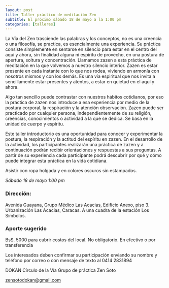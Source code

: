 ```yaml
---
layout: post
title: Taller práctico de meditación Zen
subtitle: El próximo sábado 18 de mayo a la 1:00 pm
categories: [talleres]
---
```


La Vía del Zen trasciende las palabras y los conceptos, no es una creencia o una filosofía, se practica, es esencialmente una experiencia.
Su práctica consiste simplemente en sentarse en silencio para estar en el centro del aquí y ahora, sin finalidad alguna ni espíritu de provecho, en una postura de apertura, soltura y concentración. Llamamos zazen a esta práctica de meditación en la que volvemos a nuestro silencio interior. Zazen es estar presente en cada instante con lo que nos rodea, viviendo en armonía con nosotros mismos y con los demás. Es una vía espiritual que nos invita a sencillamente estar presentes y atentos, a estar en quietud en el aquí y ahora.

Algo tan sencillo puede contrastar con nuestros hábitos cotidianos, por eso la práctica de zazen nos introduce a esa experiencia por medio de la postura corporal, la respiración y la atención observación.
Zazen puede ser practicado por cualquier persona, independientemente de su religión, creencias, conocimientos o actividad a la que se dedica. Se basa en la unidad de cuerpo y espíritu.

Este taller introductorio es una oportunidad para conocer y experimentar la postura, la respiración y la actitud del espíritu en zazen. En el desarrollo de la actividad, los participantes realizarán una práctica de zazen y a continuación podrán recibir orientaciones y respuestas a sus preguntas. A partir de su experiencia cada participante podrá descubrir por qué y cómo puede integrar esta práctica en la vida cotidiana.

Asistir con ropa holgada y en colores oscuros sin estampados.

*Sábado 18 de mayo 1:00 pm*

### Dirección:
Avenida Guayana, Grupo Médico Las Acacias, Edificio Anexo, piso 3. Urbanización Las Acacias, Caracas. A una cuadra de la estación Los Símbolos.

### Aporte sugerido 
BsS. 5000 para cubrir costos del local. No obligatorio. En efectivo o por transferencia

Los interesados deben confirmar su participación enviando su nombre y teléfono por correo o con mensaje de texto al 0414 2831894

DOKAN Círculo de la Vía
Grupo de práctica Zen Soto

zensotodokan@gmail.com
